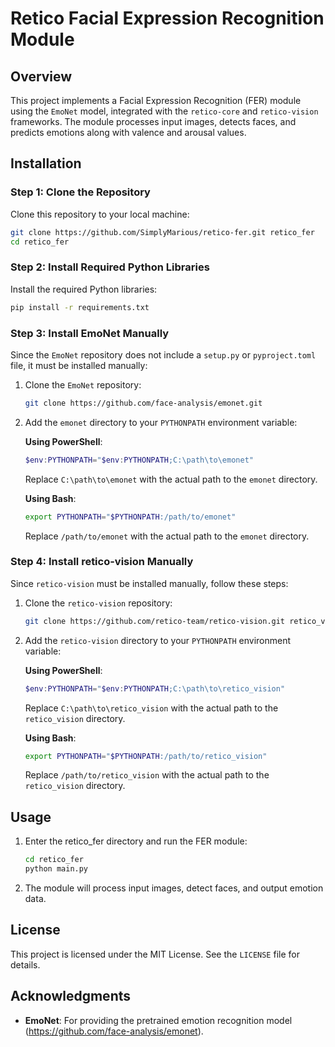 # Retico Facial Expression Recognition Module

## Overview
This project implements a Facial Expression Recognition (FER) module using the `EmoNet` model, integrated with the `retico-core` and `retico-vision` frameworks. The module processes input images, detects faces, and predicts emotions along with valence and arousal values.

## Installation

### Step 1: Clone the Repository
Clone this repository to your local machine:
```bash
git clone https://github.com/SimplyMarious/retico-fer.git retico_fer
cd retico_fer
```

### Step 2: Install Required Python Libraries
Install the required Python libraries:
```bash
pip install -r requirements.txt
```

### Step 3: Install EmoNet Manually
Since the `EmoNet` repository does not include a `setup.py` or `pyproject.toml` file, it must be installed manually:
1. Clone the `EmoNet` repository:
   ```bash
   git clone https://github.com/face-analysis/emonet.git
   ```

2. Add the `emonet` directory to your `PYTHONPATH` environment variable:

   **Using PowerShell**:
   ```powershell
   $env:PYTHONPATH="$env:PYTHONPATH;C:\path\to\emonet"
   ```
   Replace `C:\path\to\emonet` with the actual path to the `emonet` directory.

   **Using Bash**:
   ```bash
   export PYTHONPATH="$PYTHONPATH:/path/to/emonet"
   ```
   Replace `/path/to/emonet` with the actual path to the `emonet` directory.

### Step 4: Install retico-vision Manually
Since `retico-vision` must be installed manually, follow these steps:
1. Clone the `retico-vision` repository:
   ```bash
   git clone https://github.com/retico-team/retico-vision.git retico_vision
   ```
2. Add the `retico-vision` directory to your `PYTHONPATH` environment variable:

   **Using PowerShell**:
   ```powershell
   $env:PYTHONPATH="$env:PYTHONPATH;C:\path\to\retico_vision"
   ```
   Replace `C:\path\to\retico_vision` with the actual path to the `retico_vision` directory.

   **Using Bash**:
   ```bash
   export PYTHONPATH="$PYTHONPATH:/path/to/retico_vision"
   ```
   Replace `/path/to/retico_vision` with the actual path to the `retico_vision` directory.

## Usage
1. Enter the retico_fer directory and run the FER module:
   ```bash
   cd retico_fer
   python main.py
   ```

2. The module will process input images, detect faces, and output emotion data.

## License
This project is licensed under the MIT License. See the `LICENSE` file for details.

## Acknowledgments
- **EmoNet**: For providing the pretrained emotion recognition model (https://github.com/face-analysis/emonet).

